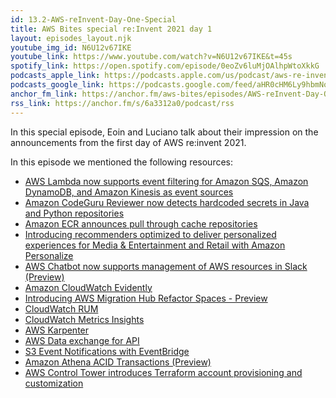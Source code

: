 ```yaml
---
id: 13.2-AWS-reInvent-Day-One-Special
title: AWS Bites special re:Invent 2021 day 1
layout: episodes_layout.njk
youtube_img_id: N6U12v67IKE
youtube_link: https://www.youtube.com/watch?v=N6U12v67IKE&t=45s
spotify_link: https://open.spotify.com/episode/0eoZv6luMjOAlhpWtoXkkG
podcasts_apple_link: https://podcasts.apple.com/us/podcast/aws-re-invent-day-one-special/id1585489017?i=1000543519484
podcasts_google_link: https://podcasts.google.com/feed/aHR0cHM6Ly9hbmNob3IuZm0vcy82YTMzMTJhMC9wb2RjYXN0L3Jzcw/episode/YTFhYmZlZjctNDRmYy00YzBhLWE1YjItYWRkMTBhYmRjZmVi?sa=X&ved=0CAUQkfYCahcKEwjQ4fnhqPX3AhUAAAAAHQAAAAAQAQ
anchor_fm_link: https://anchor.fm/aws-bites/episodes/AWS-reInvent-Day-One-Special-e1b1k8d
rss_link: https://anchor.fm/s/6a3312a0/podcast/rss
---
```


In this special episode, Eoin and Luciano talk about their impression on the announcements from the first day of AWS re:invent 2021.

In this episode we mentioned the following resources:

  - [AWS Lambda now supports event filtering for Amazon SQS, Amazon DynamoDB, and Amazon Kinesis as event sources](https://aws.amazon.com/about-aws/whats-new/2021/11/aws-lambda-event-filtering-amazon-sqs-dynamodb-kinesis-sources/) 
  - [Amazon CodeGuru Reviewer now detects hardcoded secrets in Java and Python repositories](https://aws.amazon.com/about-aws/whats-new/2021/11/amazon-codeguru-reviewer-hardcoded-secrets-java-python/)
  - [Amazon ECR announces pull through cache repositories](https://aws.amazon.com/about-aws/whats-new/2021/11/amazon-ecr-cache-repositories/)
  - [Introducing recommenders optimized to deliver personalized experiences for Media & Entertainment and Retail with Amazon Personalize](https://aws.amazon.com/about-aws/whats-new/2021/11/recommenders-optimized-personalized-media-entertainment-retail-amazon-personalize/)
  - [AWS Chatbot now supports management of AWS resources in Slack (Preview)](https://aws.amazon.com/about-aws/whats-new/2021/11/aws-chatbot-management-resources-slack/) 
  - [Amazon CloudWatch Evidently](https://aws.amazon.com/about-aws/whats-new/2021/11/amazon-cloudwatch-evidently-feature-experimentation-safer-launches/)
  - [Introducing AWS Migration Hub Refactor Spaces - Preview](https://aws.amazon.com/about-aws/whats-new/2021/11/aws-migration-hub-refactor-spaces/)
  - [CloudWatch RUM](https://aws.amazon.com/about-aws/whats-new/2021/11/amazon-cloudwatch-rum-applications-client-side-performance/)
  - [CloudWatch Metrics Insights](https://aws.amazon.com/about-aws/whats-new/2021/11/amazon-cloudwatch-metrics-insights-preview/)
  - [AWS Karpenter](https://github.com/aws/karpenter)
  - [AWS Data exchange for API](https://aws.amazon.com/about-aws/whats-new/2021/11/aws-data-exchange-for-apis/) 
  - [S3 Event Notifications with EventBridge](https://aws.amazon.com/blogs/aws/new-use-amazon-s3-event-notifications-with-amazon-eventbridge/)
  - [Amazon Athena ACID Transactions (Preview)](https://aws.amazon.com/about-aws/whats-new/2021/11/amazon-athena-acid-apache-iceberg/)
  - [AWS Control Tower introduces Terraform account provisioning and customization](https://aws.amazon.com/about-aws/whats-new/2021/11/aws-control-tower-terraform/)
  